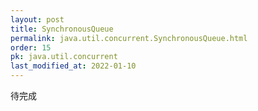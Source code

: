 ```yaml
---
layout: post
title: SynchronousQueue
permalink: java.util.concurrent.SynchronousQueue.html
order: 15
pk: java.util.concurrent
last_modified_at: 2022-01-10
---
```


待完成